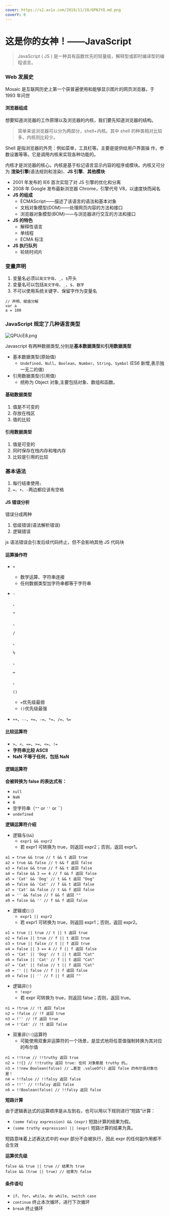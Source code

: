 ```yaml
---
cover: https://s2.ax1x.com/2019/11/28/QPNJYQ.md.png
coverY: 0
---
```


# 这是你的女神！——JavaScript

> JavaScript ( JS ) 是一种具有函数优先的轻量级，解释型或即时编译型的编程语言。

### Web 发展史

Mosaic 是互联网历史上第一个获普遍使用和能够显示图片的网页浏览器，于 1993 年问世

#### 浏览器组成

想要知道浏览器的工作原理以及浏览器的内核，我们要先知道浏览器的结构。

> 简单来说浏览器可以分为两部分，shell+内核。其中 shell 的种类相对比较多，内核则比较少。

Shell 是指浏览器的外壳：例如菜单，工具栏等。主要是提供给用户界面操 作，参数设置等等。它是调用内核来实现各种功能的。

内核才是浏览器的核心。内核是基于标记语言显示内容的程序或模块。内核又可分为 **渲染引擎**(语法规则和渲染)、**JS 引擎**、**其他模块**

* 2001 年发布的 IE6 首次实现了对 JS 引擎的优化和分离
* 2008 年 Google 发布最新浏览器 Chrome，引擎代号 V8，以速度快而闻名
* **JS 的组成**
  * ECMAScript——描述了该语言的语法和基本对象
  * 文档对象模型(DOM)——处理网页内容的方法和接口
  * 浏览器对象模型(BOM)——与浏览器进行交互的方法和接口
* **JS 的特色**
  * 解释性语言
  * 单线程
  * ECMA 标注
* **JS 执行队列**
  * 轮转时间片

### 变量声明

1. 变量名必须以`英文字母`、`_`、`$`开头
2. 变量名可以包括`英文字母`、`_`、`$`、`数字`
3. 不可以使用系统关键字、保留字作为变量名

```
// 声明、赋值分解
var a
a = 100
```

### JavaScript 规定了几种语言类型

![QPUcE8.png](https://s2.ax1x.com/2019/11/28/QPUcE8.png)

Javascript 有两种数据类型,分别是**基本数据类型**和**引用数据类型**

* 基本数据类型(原始值)
  * `Undefined`、`Null`、`Boolean`、`Number`、`String`、`Symbol` (ES6 新增,表示独一无二的值)
* 引用数据类型(引用值)
  * 统称为 Object 对象,主要包括对象、数组和函数。

#### 基础数据类型

1. 值是不可变的
2. 存放在栈区
3. 值的比较

#### 引用数据类型

1. 值是可变的
2. 同时保存在栈内存和堆内存
3. 比较是引用的比较

### 基本语法

1. 每行结束使用`;`
2. `=`、`+`、`-`两边都应该有空格

#### JS 错误分析

错误分成两种

1. 低级错误(语法解析错误)
2. 逻辑错误

js 语法错误会引发后续代码终止，但不会影响其他 JS 代码块

#### 运算操作符

* ```
  +
  ```
  * 数学运算、字符串连接
  * 任何数据类型加字符串都等于字符串
*   ```
    -
    ```

    、

    ```
    *
    ```

    、

    ```
    /
    ```

    、

    ```
    %
    ```

    、

    ```
    =
    ```

    、

    ```
    ()
    ```

    * `=`优先级最弱
    * `()`优先级最强
* `++`、`--`、`+=`、`-=`、`*=`、`/=`、`%=`

#### 比较运算符

* `>`、`<`、`==`、`>=`、`<=`、`!=`
* **字符串比较 ASCII**
* **NaN 不等于任何，包括 NaN**

#### 逻辑运算符

**会被转换为 false 的表达式有：**

* `null`
* `NaN`
* `0`
* 空字符串（`""` or `''` or \`\`）
* `undefined`

**逻辑运算符介绍**

* 逻辑与(`&&`)
  * `expr1 && expr2`
  * 若 expr1 可转换为 true，则返回 expr2；否则，返回 expr1。

```
a1 = true && true // t && t 返回 true
a2 = true && false // t && f 返回 false
a3 = false && true // f && t 返回 false
a4 = false && 3 == 4 // f && f 返回 false
a5 = 'Cat' && 'Dog' // t && t 返回 "Dog"
a6 = false && 'Cat' // f && t 返回 false
a7 = 'Cat' && false // t && f 返回 false
a8 = '' && false // f && f 返回 ""
a9 = false && '' // f && f 返回 false
```

* 逻辑或(`||`)
  * `expr1 || expr2`
  * 若 expr1 可转换为 true，则返回 expr1；否则，返回 expr2。

```
o1 = true || true // t || t 返回 true
o2 = false || true // f || t 返回 true
o3 = true || false // t || f 返回 true
o4 = false || 3 == 4 // f || f 返回 false
o5 = 'Cat' || 'Dog' // t || t 返回 "Cat"
o6 = false || 'Cat' // f || t 返回 "Cat"
o7 = 'Cat' || false // t || f 返回 "Cat"
o8 = '' || false // f || f 返回 false
o9 = false || '' // f || f 返回 ""
```

* 逻辑非(`!`)
  * `!expr`
  * 若 expr 可转换为 true，则返回 false；否则，返回 true。

```
n1 = !true // !t 返回 false
n2 = !false // !f 返回 true
n3 = !'' // !f 返回 true
n4 = !'Cat' // !t 返回 false
```

* 双重非(`!!`)运算符
  * 可能使用双重非运算符的一个场景，是显式地将任意值强制转换为其对应的布尔值

```
n1 = !!true // !!truthy 返回 true
n2 = !!{} // !!truthy 返回 true: 任何 对象都是 truthy 的…
n3 = !!new Boolean(false) // …甚至 .valueOf() 返回 false 的布尔值对象也是！
n4 = !!false // !!falsy 返回 false
n5 = !!'' // !!falsy 返回 false
n6 = !!Boolean(false) // !!falsy 返回 false
```

**短路计算**

由于逻辑表达式的运算顺序是从左到右，也可以用以下规则进行”短路”计算：

* `(some falsy expression) && (expr)` 短路计算的结果为假。
* `(some truthy expression) || (expr)` 短路计算的结果为真。

短路意味着上述表达式中的 expr 部分不会被执行，因此 expr 的任何副作用都不会生效

**运算优先级**

```
false && true || true // 结果为 true
false && (true || true) // 结果为 false
```

#### 条件语句

* `if`、`for`、`while`、`do while`、`switch case`
* `continue` 终止本次循环，进行下次循环
* `break` 终止循环
